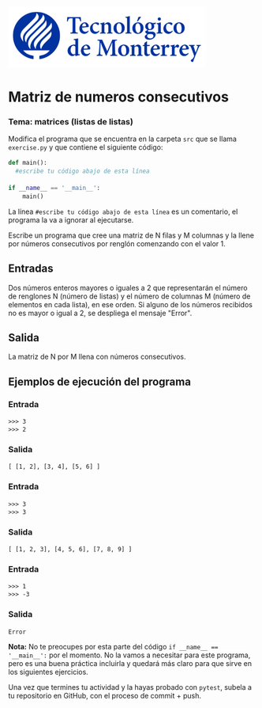 ![Tec de Monterrey](../../images/logotecmty.png)
# Matriz de numeros consecutivos
### Tema: matrices (listas de listas)

Modifica el programa que se encuentra en la carpeta `src` que se llama `exercise.py` y que contiene el siguiente código:

```python
def main():
  #escribe tu código abajo de esta línea

if __name__ == '__main__':
    main()
```

La línea `#escribe tu código abajo de esta línea` es un comentario, el programa la va a ignorar al ejecutarse.

Escribe un programa que cree una matriz de N filas y M columnas y la llene por números consecutivos por renglón comenzando con el valor 1.

## Entradas
Dos números enteros mayores o iguales a 2 que representarán el número de renglones N (número de listas) y el número de columnas M (número de elementos en cada lista), en ese orden. Si alguno de los números recibidos no es mayor o igual a 2, se despliega el mensaje "Error".

## Salida
La matriz de N por M llena con números consecutivos.

## Ejemplos de ejecución del programa
### Entrada
```
>>> 3
>>> 2
```
### Salida
```
[ [1, 2], [3, 4], [5, 6] ]
```
### Entrada
```
>>> 3
>>> 3
```
### Salida
```
[ [1, 2, 3], [4, 5, 6], [7, 8, 9] ]
```
### Entrada
```
>>> 1
>>> -3
```
### Salida
```
Error
```

**Nota:** No te preocupes por esta parte del código `if __name__ == '__main__':` por el momento. No la vamos a necesitar para este programa, pero es una buena práctica incluirla y quedará más claro para que sirve en los siguientes ejercicios.

Una vez que termines tu actividad y la hayas probado con `pytest`, subela a tu repositorio en GitHub, con el proceso de commit + push.
